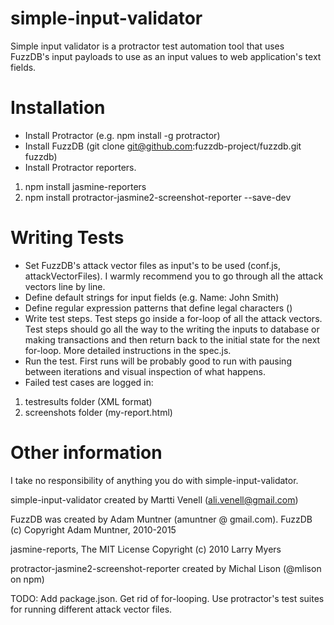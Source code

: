 # simple-input-validator

Simple input validator is a protractor test automation tool that uses FuzzDB's input payloads to use as an input values to web application's text fields.

# Installation #

- Install Protractor (e.g. npm install -g protractor)
- Install FuzzDB (git clone git@github.com:fuzzdb-project/fuzzdb.git fuzzdb)
- Install Protractor reporters. 
 1. npm install jasmine-reporters
 2. npm install protractor-jasmine2-screenshot-reporter --save-dev

# Writing Tests #

- Set FuzzDB's attack vector files as input's to be used (conf.js, attackVectorFiles). I warmly recommend you to go through all the attack vectors line by line.
- Define default strings for input fields (e.g. Name: John Smith)
- Define regular expression patterns that define legal characters ()
- Write test steps. Test steps go inside a for-loop of all the attack vectors. Test steps should go all the way to the writing the inputs to database or making transactions and then return back to the initial state for the next for-loop. More detailed instructions in the spec.js.
- Run the test. First runs will be probably good to run with pausing between iterations and visual inspection of what happens.
- Failed test cases are logged in:
 1. testresults folder (XML format)
 2. screenshots folder (my-report.html)

# Other information #

I take no responsibility of anything you do with simple-input-validator.

simple-input-validator created by Martti Venell (ali.venell@gmail.com)

FuzzDB was created by Adam Muntner (amuntner @ gmail.com). FuzzDB (c) Copyright Adam Muntner, 2010-2015

jasmine-reports, The MIT License Copyright (c) 2010 Larry Myers

protractor-jasmine2-screenshot-reporter created by Michal Lison (@mlison on npm)

TODO: 
Add package.json.
Get rid of for-looping.
Use protractor's test suites for running different attack vector files.




